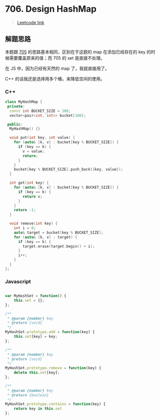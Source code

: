 # 706. Design HashMap

> [Leetcode link](https://leetcode.com/problems/design-hashmap/)



## 解题思路

本题跟 [705](./705.md) 的思路基本相同，区别在于这题的 map 在添加已经存在的 key 的时候需要覆盖原来的值；而 705 的 set 是直接不处理。

在 JS 中，因为已经有天然的 map 了，我就直接用了。

C++ 的话我还是选择用多个桶，来降低空间的使用。

### C++

```cpp
class MyHashMap {
 private:
  const int BUCKET_SIZE = 100;
  vector<pair<int, int>> bucket[100];

 public:
  MyHashMap() {}

  void put(int key, int value) {
    for (auto& [k, v] : bucket[key % BUCKET_SIZE]) {
      if (key == k) {
        v = value;
        return;
      }
    }
    bucket[key % BUCKET_SIZE].push_back({key, value});
  }

  int get(int key) {
    for (auto& [k, v] : bucket[key % BUCKET_SIZE]) {
      if (key == k) {
        return v;
      }
    }
    return -1;
  }

  void remove(int key) {
    int i = 0;
    auto& target = bucket[key % BUCKET_SIZE];
    for (auto& [k, v] : target) {
      if (key == k) {
        target.erase(target.begin() + i);
      }
      i++;
    }
  }
};
```



### Javascript

```js

var MyHashSet = function() {
    this.set = {};
};

/** 
 * @param {number} key
 * @return {void}
 */
MyHashSet.prototype.add = function(key) {
    this.set[key] = key;
};

/** 
 * @param {number} key
 * @return {void}
 */
MyHashSet.prototype.remove = function(key) {
    delete this.set[key];
};

/** 
 * @param {number} key
 * @return {boolean}
 */
MyHashSet.prototype.contains = function(key) {
    return key in this.set
};
```

